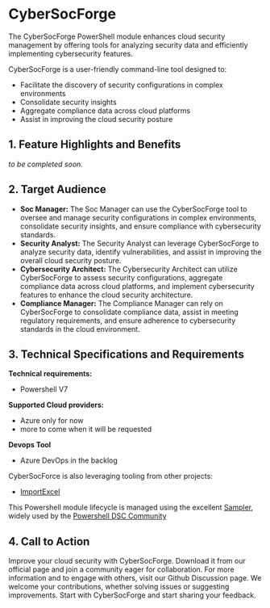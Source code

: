 # CyberSocForge
The CyberSocForge PowerShell module enhances cloud security management by offering tools for analyzing security data and efficiently implementing cybersecurity features.

CyberSocForge is a user-friendly command-line tool designed to:
- Facilitate the discovery of security configurations in complex environments
- Consolidate security insights
- Aggregate compliance data across cloud platforms
- Assist in improving the cloud security posture

## 1. Feature Highlights and Benefits
*to be completed soon.*

## 2. Target Audience
- **Soc Manager:** The Soc Manager can use the CyberSocForge tool to oversee and manage security configurations in complex environments, consolidate security insights, and ensure compliance with cybersecurity standards.
- **Security Analyst:** The Security Analyst can leverage CyberSocForge to analyze security data, identify vulnerabilities, and assist in improving the overall cloud security posture.
- **Cybersecurity Architect:** The Cybersecurity Architect can utilize CyberSocForge to assess security configurations, aggregate compliance data across cloud platforms, and implement cybersecurity features to enhance the cloud security architecture.
- **Compliance Manager:** The Compliance Manager can rely on CyberSocForge to consolidate compliance data, assist in meeting regulatory requirements, and ensure adherence to cybersecurity standards in the cloud environment.

## 3. Technical Specifications and Requirements

**Technical requirements:**
- Powershell V7

**Supported Cloud providers:**
- Azure only  for now
- more to come when it will be requested

**Devops Tool**
- Azure DevOps in the backlog

CyberSocForce is also leveraging tooling from other projects:
- [ImportExcel](https://github.com/dfinke/ImportExcel)

This Powershell module lifecycle is managed using the excellent [Sampler](https://github.com/gaelcolas/Sampler), widely used by the [Powershell DSC Community](https://dsccommunity.org/)

## 4. Call to Action

Improve your cloud security with CyberSocForge. Download it from our official page and join a community eager for collaboration. For more information and to engage with others, visit our Github Discussion page. We welcome your contributions, whether solving issues or suggesting improvements. Start with CyberSocForge and start sharing your feedback.
